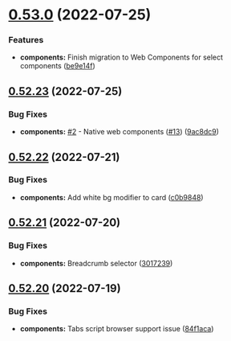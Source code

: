 # [0.53.0](https://github.com/jacecotton/tcds/compare/v0.52.23...v0.53.0) (2022-07-25)


### Features

* **components:** Finish migration to Web Components for select components ([be9e14f](https://github.com/jacecotton/tcds/commit/be9e14fa5f1143c9bae88c2cfd2f7f43ac025315))



## [0.52.23](https://github.com/jacecotton/tcds/compare/v0.52.22...v0.52.23) (2022-07-25)


### Bug Fixes

* **components:** [#2](https://github.com/jacecotton/tcds/issues/2) - Native web components ([#13](https://github.com/jacecotton/tcds/issues/13)) ([9ac8dc9](https://github.com/jacecotton/tcds/commit/9ac8dc95acfc79ed17e42e33da5391b5d5d524c5))



## [0.52.22](https://github.com/jacecotton/tcds/compare/v0.52.21...v0.52.22) (2022-07-21)


### Bug Fixes

* **components:** Add white bg modifier to card ([c0b9848](https://github.com/jacecotton/tcds/commit/c0b9848d2e26c234b0b30d0b85f6476781f05528))



## [0.52.21](https://github.com/jacecotton/tcds/compare/v0.52.20...v0.52.21) (2022-07-20)


### Bug Fixes

* **components:** Breadcrumb selector ([3017239](https://github.com/jacecotton/tcds/commit/3017239115b8b04a3cc0017c185e1ad608c0e26b))



## [0.52.20](https://github.com/jacecotton/tcds/compare/v0.52.19...v0.52.20) (2022-07-19)


### Bug Fixes

* **components:** Tabs script browser support issue ([84f1aca](https://github.com/jacecotton/tcds/commit/84f1aca0e146bc294ac238a5ec788bb3f18bec46))




